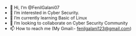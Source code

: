 - 👋 Hi, I’m @FenilGalani07
- 👀 I’m interested in Cyber Security.
- 🌱 I’m currently learning Basic of Linux
- 💞️ I’m looking to collaborate on Cyber Security Community
- 📫 How to reach me (My Gmail:- fenilgalani123@gmail.com)
